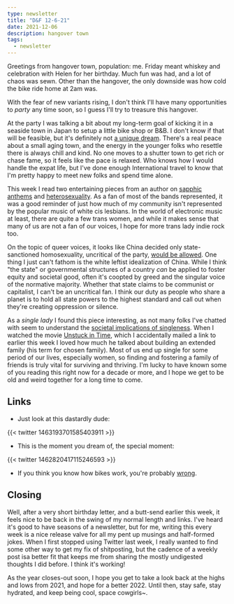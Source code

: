 ```yaml
---
type: newsletter
title: "D&F 12-6-21"
date: 2021-12-06
description: hangover town
tags:
  - newsletter
---
```


Greetings from hangover town, population: me. Friday meant whiskey and celebration with Helen for her birthday. Much fun was had, and a lot of chaos was sewn. Other than the hangover, the only downside was how cold the bike ride home at 2am was.

With the fear of new variants rising, I don't think I'll have many opportunities to _party_ any time soon, so I guess I'll try to treasure this hangover.

At the party I was talking a bit about my long-term goal of kicking it in a seaside town in Japan to setup a little bike shop or B&B. I don't know if that will be feasible, but it's definitely not [a unique dream](https://www.washingtonpost.com/world/asia_pacific/japan-coronavirus-city-country/2021/11/13/908d08f0-3c00-11ec-bd6f-da376f47304e_story.html). There's a real peace about a small aging town, and the energy in the younger folks who resettle there is always chill and kind. No one moves to a shutter town to get rich or chase fame, so it feels like the pace is relaxed. Who knows how I would handle the expat life, but I've done enough International travel to know that I'm pretty happy to meet new folks and spend time alone.

This week I read two entertaining pieces from an author on [sapphic anthems](https://www.npr.org/2021/11/18/1055666543/the-limitations-of-the-sapphic-anthem) and [heterosexuality](https://www.dazeddigital.com/music/article/45908/1/lana-del-rey-norman-fucking-rockwell-empowerment). As a fan of most of the bands represented, it was a good reminder of just how much of my community isn't represented by the popular music of white cis lesbians. In the world of electronic music at least, there are quite a few trans women, and while it makes sense that many of us are not a fan of our voices, I hope for more trans lady indie rock too.

On the topic of queer voices, it looks like China decided only state-sanctioned homosexuality, uncritical of the party, [would be allowed](https://restofworld.org/2021/chinas-queer-internet-is-being-erased/). One thing I just can't fathom is the white leftist idealization of China. While I think "the state" or governmental structures of a country _can_ be applied to foster equity and societal good, often it's coopted by greed and the singular voice of the normative majority. Whether that state claims to be communist or capitalist, I can't be an uncritical fan. I think our duty as people who share a planet is to hold all state powers to the highest standard and call out when they're creating oppression or silence.

As a _single lady_ I found this piece interesting, as not many folks I've chatted with seem to understand the [societal implications of singleness](https://www.vox.com/the-goods/22788620/single-living-alone-cost). When I watched the movie [Unstuck in Time](https://www.vonnegutmovie.com/), which I accidentally mailed a link to earlier this week I loved how much he talked about building an extended family (his term for chosen family). Most of us end up single for some period of our lives, especially women, so finding and fostering a family of friends is truly vital for surviving and thriving. I'm lucky to have known some of you reading this right now for a decade or more, and I hope we get to be old and weird together for a long time to come. 

## Links

- Just look at this dastardly dude:

{{< twitter 1463193701585403911 >}}

- This is the moment you dream of, the special moment:

{{< twitter 1462820417115246593 >}}

- If you think you know how bikes work, you're probably [wrong](https://kottke.org/21/11/most-people-dont-know-how-bikes-work).

## Closing

Well, after a very short birthday letter, and a butt-send earlier this week, it feels nice to be back in the swing of my normal length and links. I've heard it's good to have seasons of a newsletter, but for me, writing this every week is a nice release valve for all my pent up musings and half-formed jokes. When I first stopped using Twitter last week, I really wanted to find some other way to get my fix of shitposting, but the cadence of a weekly post isa better fit that keeps me from sharing the mostly undigested thoughts I did before. I think it's working!

As the year closes-out soon, I hope you get to take a look back at the highs and lows from 2021, and hope for a better 2022. Until then, stay safe, stay hydrated, and keep being cool, space cowgirls~.